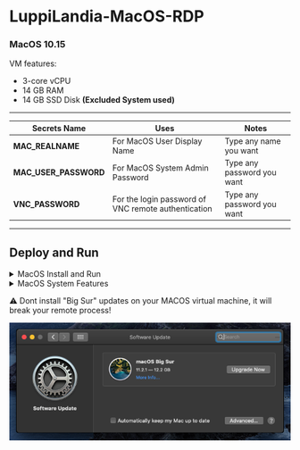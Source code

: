 # LuppiLandia-MacOS-RDP

### MacOS 10.15

VM features:
- 3-core vCPU
- 14 GB RAM
- 14 GB SSD Disk **(Excluded System used)**

---

Secrets Name | Uses | Notes
----- | ----- | -----
**MAC_REALNAME** | For MacOS User Display Name | Type any name you want
**MAC_USER_PASSWORD** | For MacOS System Admin Password | Type any password you want
**VNC_PASSWORD** | For the login password of VNC remote authentication | Type any password you want

---

## Deploy and Run
<details>
    <summary>MacOS Install and Run</summary>
<br>
    
* Go to **Actions** Tab and select one of system workflow.

* Click **Run Workflow** button on the left of **This workflow has a workflow_dispatch event trigger** line.

* Wait until a few minutes.

* Copy the link(**without tcp://**) and go to VNC Viewer(Download and install it [here](https://www.realvnc.com/download/file/viewer.files/VNC-Viewer-6.21.406-Windows.exe)), input the link to connect that u copied from the website.

* Fill in those login info, within username **TCV** and password from **VNC_PASSWORD** in Secret that you typed.

* Enjoy!

</details>

<details>
    <summary>MacOS System Features</summary>
<br>

- Desktop Screenshot
<img src="https://raw.githubusercontent.com/prateekg34/testing/main/screenshots/1.png" >

- Settings
<img src="https://raw.githubusercontent.com/prateekg34/testing/main/screenshots/2.png" >

- RAM
<img src="https://raw.githubusercontent.com/prateekg34/testing/main/screenshots/3.png" >

- Storage
<img src="https://raw.githubusercontent.com/prateekg34/testing/main/screenshots/4.png" >

- Pre-Installed Apps
<img src="https://raw.githubusercontent.com/prateekg34/testing/main/screenshots/5.png" >

</details>

:warning: Dont install "Big Sur" updates on your MACOS virtual machine, it will break your remote process!

<img src="https://raw.githubusercontent.com/RealKoolisw/image/main/VirtualMachine-GHAction/sceenshots/Screenshot%202021-02-23%20at%207.35.57%20AM.png">
</details>
